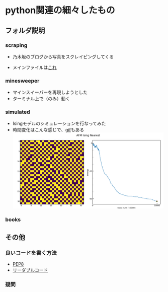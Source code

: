 # python関連の細々したもの

## フォルダ説明

### scraping
- 乃木坂のブログから写真をスクレイピングしてくる

- メインファイルは[これ](https://github.com/kokoichi206/python_practice/blob/main/scraping/images.py)

### minesweeper
- マインスイーパーを再現しようとした
- ターミナル上で（のみ）動く

### simulated
- Isingモデルのシミュレーションを行なってみた
- 時間変化はこんな感じで、[gif](https://github.com/kokoichi206/python_practice/tree/main/simulated/gif)もある
![](./simulated/Ising.png)

### books


## その他
### 良いコードを書く方法
- [PEP8](https://pep8-ja.readthedocs.io/ja/latest)
- [リーダブルコード](http://libgen.gs/ads.php?md5=149128e47c5cea6be986bebf001ecc5a)


### 疑問

